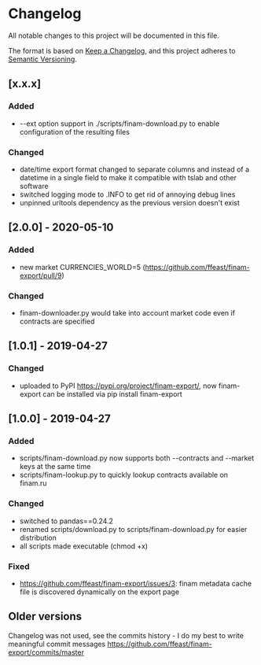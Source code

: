 # Changelog
All notable changes to this project will be documented in this file.

The format is based on [Keep a Changelog](https://keepachangelog.com/en/1.0.0/),
and this project adheres to [Semantic Versioning](https://semver.org/spec/v2.0.0.html).

## [x.x.x]
### Added
- --ext option support in ./scripts/finam-download.py to enable configuration of the resulting files
### Changed
- date/time export format changed to separate columns <DATE> and <TIME> instead of a datetime in a single <DATE> field to make it compatible with tslab and other software
- switched logging mode to .INFO to get rid of annoying debug lines
- unpinned urltools dependency as the previous version doesn't exist

## [2.0.0] - 2020-05-10
### Added
- new market CURRENCIES_WORLD=5 (https://github.com/ffeast/finam-export/pull/9)
### Changed
- finam-downloader.py would take into account market code even if contracts are specified

## [1.0.1] - 2019-04-27
### Changed
- uploaded to PyPI https://pypi.org/project/finam-export/, now finam-export can be installed via pip install finam-export

## [1.0.0] - 2019-04-27
### Added
- scripts/finam-download.py now supports both --contracts and --market keys at the same time
- scripts/finam-lookup.py to quickly lookup contracts available on finam.ru

### Changed
- switched to pandas==0.24.2
- renamed scripts/download.py to scripts/finam-download.py for easier distribution
- all scripts made executable (chmod +x)

### Fixed
- https://github.com/ffeast/finam-export/issues/3: finam metadata cache file is discovered dynamically on the export page

## Older versions
Changelog was not used, see the commits history - I do my best to write meaningful commit messages https://github.com/ffeast/finam-export/commits/master
